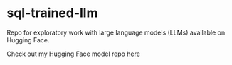 # sql-trained-llm
Repo for exploratory work with large language models (LLMs) available on Hugging Face.

Check out my Hugging Face model repo [here](https://huggingface.co/aaronhaefner)
